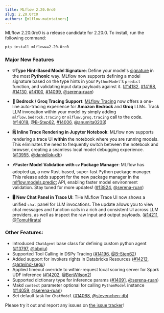 ```yaml
---
title: MLflow 2.20.0rc0
slug: 2.20.0rc0
authors: [mlflow-maintainers]
---
```


MLflow 2.20.0rc0 is a release candidate for 2.20.0. To install, run the following command:

```sh
pip install mlflow==2.20.0rc0
```

### Major New Features

- **💡Type Hint-Based Model Signature**: Define your model's [signature](https://www.mlflow.org/docs/latest/model/signatures.html) in the most **Pythonic** way. MLflow now supports defining a model signature based on the type hints in your `PythonModel`'s `predict` function, and validating input data payloads against it. ([#14182](https://github.com/mlflow/mlflow/pull/14182), [#14168](https://github.com/mlflow/mlflow/pull/14168), [#14130](https://github.com/mlflow/mlflow/pull/14130), [#14100](https://github.com/mlflow/mlflow/pull/14100), [#14099](https://github.com/mlflow/mlflow/pull/14099), [@serena-ruan](https://github.com/serena-ruan))

- **🧠 Bedrock / Groq Tracing Support**: [MLflow Tracing](https://mlflow.org/docs/latest/llms/tracing/index.html) now offers a one-line auto-tracing experience for **Amazon Bedrock** and **Groq** LLMs. Track LLM invocation within your model by simply adding `mlflow.bedrock.tracing` or `mlflow.groq.tracing` call to the code. ([#14018](https://github.com/mlflow/mlflow/pull/14018), [@B-Step62](https://github.com/B-Step62), [#14006](https://github.com/mlflow/mlflow/pull/14006), [@anumita0203](https://github.com/anumita0203))

- **🗒️ Inline Trace Rendering in Jupyter Notebook**: MLflow now supports rendering a trace UI **within** the notebook where you are running models. This eliminates the need to frequently switch between the notebook and browser, creating a seamless local model debugging experience. ([#13955](https://github.com/mlflow/mlflow/pull/13955), [@daniellok-db](https://github.com/daniellok-db))
- **⚡️Faster Model Validation with `uv` Package Manager**: MLflow has adopted [uv](https://github.com/astral-sh/uv), a new Rust-based, super-fast Python package manager. This release adds support for the new package manager in the [mlflow.models.predict](https://www.mlflow.org/docs/latest/model/dependencies.html#validating-environment-for-prediction) API, enabling faster model environment validation. Stay tuned for more updates! ([#13824](https://github.com/mlflow/mlflow/pull/13824), [@serena-ruan](https://github.com/serena-ruan))
- **🖥️ New Chat Panel in Trace UI**: THe MLflow Trace UI now shows a unified `chat` panel for LLM invocations. The update allows you to view chat messages and function calls in a rich and consistent UI across LLM providers, as well as inspect the raw input and output payloads. ([#14211](https://github.com/mlflow/mlflow/pull/14211), [@TomuHirata](https://github.com/TomuHirata))

### Other Features:

- Introduced `ChatAgent` base class for defining custom python agent ([#13797](https://github.com/mlflow/mlflow/pull/13797), [@bbqiu](https://github.com/bbqiu))
- Supported Tool Calling in DSPy Tracing ([#14196](https://github.com/mlflow/mlflow/pull/14196), [@B-Step62](https://github.com/B-Step62))
- Added support for invokers rights in Databricks Resources ([#14212](https://github.com/mlflow/mlflow/pull/14212), [@aravind-segu](https://github.com/aravind-segu))
- Applied timeout override to within-request local scoring server for Spark UDF inference ([#14202](https://github.com/mlflow/mlflow/pull/14202), [@BenWilson2](https://github.com/BenWilson2))
- Supported dictionary type for inference params ([#14091](https://github.com/mlflow/mlflow/pull/14091), [@serena-ruan](https://github.com/serena-ruan))
- Makd `context` parameter optional for calling `PythonModel` instance ([#14059](https://github.com/mlflow/mlflow/pull/14059), [@serena-ruan](https://github.com/serena-ruan))
- Set default task for `ChatModel` ([#14068](https://github.com/mlflow/mlflow/pull/14068), [@stevenchen-db](https://github.com/stevenchen-db))

Please try it out and report any issues on [the issue tracker](https://github.com/mlflow/mlflow/issues)!
